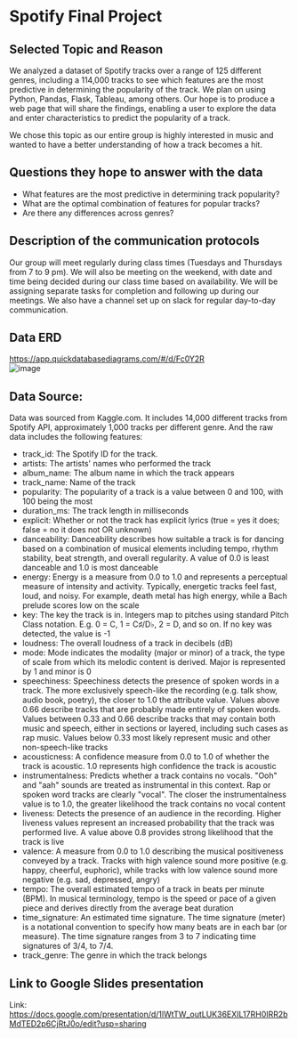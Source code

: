 # Spotify Final Project

## Selected Topic and Reason 

We analyzed a dataset of Spotify tracks over a range of 125 different genres, including a 114,000 tracks to see which features are the most predictive in determining the popularity of the track. We plan on using Python, Pandas, Flask, Tableau, among others. Our hope is to produce a web page that will share the findings, enabling a user to explore the data and enter characteristics to predict the popularity of a track. 

We chose this topic as our entire group is highly interested in music and wanted to have a better understanding of how a track becomes a hit. 

## Questions they hope to answer with the data

- What features are the most predictive in determining track popularity?
- What are the optimal combination of features for popular tracks?
- Are there any differences across genres?

## Description of the communication protocols

Our group will meet regularly during class times (Tuesdays and Thursdays from 7 to 9 pm). We will also be meeting on the weekend, with date and time being decided during our class time based on availability. We will be assigning separate tasks for completion and following up during our meetings. We also have a channel set up on slack for regular day-to-day communication. 

## Data ERD
https://app.quickdatabasediagrams.com/#/d/Fc0Y2R </br>
![image](https://user-images.githubusercontent.com/107721712/202347548-5c6d9ba7-8e67-4a60-bda4-b2f5694f8fef.png)

## Data Source:
Data was sourced from Kaggle.com. It includes 14,000 different tracks from Spotify API, approximately 1,000 tracks per different genre. And the raw data includes the following features:

  - track_id: The Spotify ID for the track.
  - artists: The artists' names who performed the track
  - album_name: The album name in which the track appears
  - track_name: Name of the track
  - popularity: The popularity of a track is a value between 0 and 100, with 100 being the most
  - duration_ms: The track length in milliseconds
  - explicit: Whether or not the track has explicit lyrics (true = yes it does; false = no it does not OR unknown)
  - danceability: Danceability describes how suitable a track is for dancing based on a combination of musical elements including tempo, rhythm stability, beat strength, and overall regularity. A value of 0.0 is least danceable and 1.0 is most danceable
  - energy: Energy is a measure from 0.0 to 1.0 and represents a perceptual measure of intensity and activity. Typically, energetic tracks feel fast, loud, and noisy. For example, death metal has high energy, while a Bach prelude scores low on the scale
  - key: The key the track is in. Integers map to pitches using standard Pitch Class notation. E.g. 0 = C, 1 = C♯/D♭, 2 = D, and so on. If no key was detected, the value is -1
  - loudness: The overall loudness of a track in decibels (dB)
  - mode: Mode indicates the modality (major or minor) of a track, the type of scale from which its melodic content is derived. Major is represented by 1 and minor is 0
  - speechiness: Speechiness detects the presence of spoken words in a track. The more exclusively speech-like the recording (e.g. talk show, audio book, poetry), the closer to 1.0 the attribute value. Values above 0.66 describe tracks that are probably made entirely of spoken words. Values between 0.33 and 0.66 describe tracks that may contain both music and speech, either in sections or layered, including such cases as rap music. Values below 0.33 most likely represent music and other non-speech-like tracks
  - acousticness: A confidence measure from 0.0 to 1.0 of whether the track is acoustic. 1.0 represents high confidence the track is acoustic
  - instrumentalness: Predicts whether a track contains no vocals. "Ooh" and "aah" sounds are treated as instrumental in this context. Rap or spoken word tracks are clearly "vocal". The closer the instrumentalness value is to 1.0, the greater likelihood the track contains no vocal content
  - liveness: Detects the presence of an audience in the recording. Higher liveness values represent an increased probability that the track was performed live. A value above 0.8 provides strong likelihood that the track is live
  - valence: A measure from 0.0 to 1.0 describing the musical positiveness conveyed by a track. Tracks with high valence sound more positive (e.g. happy, cheerful, euphoric), while tracks with low valence sound more negative (e.g. sad, depressed, angry)
  - tempo: The overall estimated tempo of a track in beats per minute (BPM). In musical terminology, tempo is the speed or pace of a given piece and derives directly from the average beat duration
  - time_signature: An estimated time signature. The time signature (meter) is a notational convention to specify how many beats are in each bar (or measure). The time signature ranges from 3 to 7 indicating time signatures of 3/4, to 7/4.
  - track_genre: The genre in which the track belongs


## Link to Google Slides presentation
Link:
https://docs.google.com/presentation/d/1lWtTW_outLUK36EXIL17RH0IRR2bMdTED2p6CjRtJ0o/edit?usp=sharing
